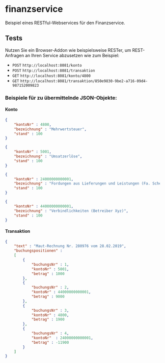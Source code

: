 # finanzservice

Beispiel eines RESTful-Webservices für den Finanzservice.

## Tests 

Nutzen Sie ein Browser-Addon wie beispielsweise RESTer, um REST-Anfragen an Ihren Service abzusetzen wie zum Beispiel:

* `POST` `http://localhost:8081/konto`
* `POST` `http://localhost:8081/transaktion`
* `GET` `http://localhost:8081/konto/4800`
* `GET` `http://localhost:8081/transaktion/850e9830-9be2-a716-09d4-987152009823`

### Beispiele für zu übermittelnde JSON-Objekte:

#### Konto
````json
{
    "kontoNr" : 4800,
    "bezeichnung" : "Mehrwertsteuer",
    "stand" : 100
}
````

````json
{
    "kontoNr" : 5001,
    "bezeichnung" : "Umsatzerlöse",
    "stand" : 100
}
````

````json
{
    "kontoNr" : 24000000000001,
    "bezeichnung" : "Fordungen aus Lieferungen und Leistungen (Fa. Schenker)",
    "stand" : 100
}
````

````json
{
    "kontoNr" : 44000000000001,
    "bezeichnung" : "Verbindlichkeiten (Betreiber Xyz)",
    "stand" : 100
}
````

#### Transaktion
````json
{
    "text" : "Maut-Rechnung Nr. 280976 vom 28.02.2019",
    "buchungspositionen" : 
    [
        {
            "buchungsNr" : 1,
            "kontoNr" : 5001,
            "betrag" : 1000
        },
        {
            "buchungsNr" : 2,
            "kontoNr" : 44000000000001,
            "betrag" : 9000
        },
        {
            "buchungsNr" : 3,
            "kontoNr" : 4800,
            "betrag" : 1900
        },
        {
            "buchungsNr" : 4,
            "kontoNr"  : 24000000000001,
            "betrag" : -11900
        }
    ]
}
````


